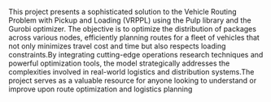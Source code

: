 This project presents a sophisticated solution to the Vehicle Routing Problem with Pickup and Loading (VRPPL) using the Pulp library and the Gurobi optimizer.
The objective is to optimize the distribution of packages across various nodes, efficiently planning routes for a fleet of vehicles that not only minimizes 
travel cost and time but also respects loading constraints.By integrating cutting-edge operations research techniques and powerful optimization tools,
the model strategically addresses the complexities involved in real-world logistics and distribution systems.The project serves as a valuable resource for anyone
looking to understand or improve upon route optimization and logistics planning
